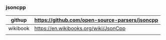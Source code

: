 ### jsoncpp ###

| githup   | <https://github.com/open-source-parsers/jsoncpp> |
| -------- | ------------------------------------------------ |
| wikibook | <https://en.wikibooks.org/wiki/JsonCpp>          |
|          |                                                  |

